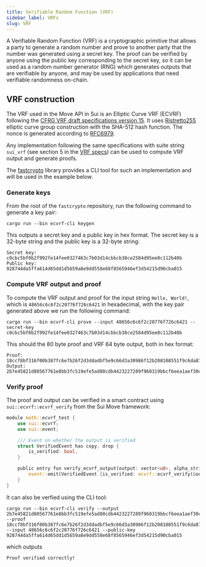```yaml
---
title: Verifiable Random Function (VRF)
sidebar_label: VRFs
slug: VRF
---
```


A Verifiable Random Function (VRF) is a cryptographic primitive that allows a party to generate a random number and prove to another party that the number was generated using a secret key.
The proof can be verified by anyone using the public key corresponding to the secret key, so it can be used as a random number generator (RNG) which generates outputs that are verifiable by anyone, and may be used
by applications that need verifiable randomness on-chain.

## VRF construction

The VRF used in the Move API in Sui is an Elliptic Curve VRF (ECVRF) following the [CFRG VRF draft specifications version 15](https://datatracker.ietf.org/doc/draft-irtf-cfrg-vrf/15/). It uses [Ristretto255](https://ristretto.group) elliptic curve group construction with the SHA-512 hash function. The nonce is generated according to [RFC6979](https://www.rfc-editor.org/info/rfc6979).

Any implementation following the same specifications with suite string `sui_vrf` (see section 5 in the [VRF specs](https://datatracker.ietf.org/doc/draft-irtf-cfrg-vrf/15/)) can be used to compute VRF output and generate proofs.

The [fastcrypto](https://github.com/MystenLabs/fastcrypto) library provides a CLI tool for such an implementation and will be used in the example below.

### Generate keys

From the root of the `fastcrypto` repository, run the following command to generate a key pair:

```shell
cargo run --bin ecvrf-cli keygen
```

This outputs a secret key and a public key in hex format. The secret key is a 32-byte string and the public key is a 32-byte string:

```shell
Secret key: c0cbc5bf0b2f992fe14fee0327463c7b03d14cbbcb38ce2584d95ee0c112b40b
Public key: 928744da5ffa614d65dd1d5659a8e9dd558e68f8565946ef3d54215d90cba015
```

### Compute VRF output and proof

To compute the VRF output and proof for the input string `Hello, World!`, which is `48656c6c6f2c20776f726c6421` in hexadecimal, with the key pair generated above we run the following command:

```shell
cargo run --bin ecvrf-cli prove --input 48656c6c6f2c20776f726c6421 --secret-key c0cbc5bf0b2f992fe14fee0327463c7b03d14cbbcb38ce2584d95ee0c112b40b
```

This should the 80 byte proof and VRF 64 byte output, both in hex format:

```shell
Proof:  18ccf8bf316f00b387fc6e7b26f2d3ddadbf5e9c66d3a30986f12b208108551f9c6da87793a857d79261338a50430074b1dbc7f8f05e492149c51313381248b4229ebdda367146dbbbf95809c7fb330d
Output: 2b7e45821d80567761e8bb3fc519efe5ad80cdb4423227289f960319bbcf6eea1aef30c023617d73f589f98272b87563c6669f82b51dafbeb5b9cf3b17c73437
```

### Verify proof

The proof and output can be verified in a smart contract using `sui::ecvrf::ecvrf_verify` from the Sui Move framework:

```rust
module math::ecvrf_test {
    use sui::ecvrf;
    use sui::event;

    /// Event on whether the output is verified
    struct VerifiedEvent has copy, drop {
        is_verified: bool,
    }

    public entry fun verify_ecvrf_output(output: vector<u8>, alpha_string: vector<u8>, public_key: vector<u8>, proof: vector<u8>) {
        event::emit(VerifiedEvent {is_verified: ecvrf::ecvrf_verify(&output, &alpha_string, &public_key, &proof)});
    }
}
```

It can also be verfied using the CLI tool:

```shell
cargo run --bin ecvrf-cli verify --output 2b7e45821d80567761e8bb3fc519efe5ad80cdb4423227289f960319bbcf6eea1aef30c023617d73f589f98272b87563c6669f82b51dafbeb5b9cf3b17c73437 --proof 18ccf8bf316f00b387fc6e7b26f2d3ddadbf5e9c66d3a30986f12b208108551f9c6da87793a857d79261338a50430074b1dbc7f8f05e492149c51313381248b4229ebdda367146dbbbf95809c7fb330d --input 48656c6c6f2c20776f726c6421 --public-key 928744da5ffa614d65dd1d5659a8e9dd558e68f8565946ef3d54215d90cba015
```

which outputs

```shell
Proof verified correctly!
```
